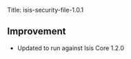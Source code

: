 Title: isis-security-file-1.0.1
                               
<h2>        Improvement
</h2>
<ul>
<li>Updated to run against Isis Core 1.2.0
</li>
</ul>
 